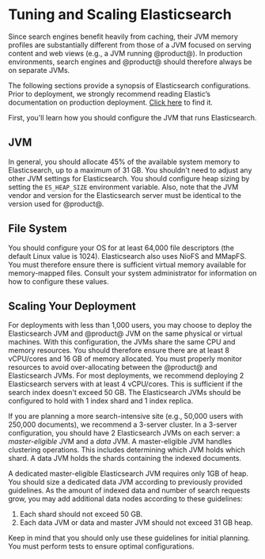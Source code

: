 # Tuning and Scaling Elasticsearch [](id=tuning-and-scaling-elasticsearch)

Since search engines benefit heavily from caching, their JVM memory profiles are 
substantially different from those of a JVM focused on serving content and web 
views (e.g., a JVM running @product@). In production environments, search 
engines and @product@ should therefore always be on separate JVMs. 

The following sections provide a synopsis of Elasticsearch configurations. Prior 
to deployment, we strongly recommend reading Elastic’s documentation on 
production deployment. 
[Click here](https://www.elastic.co/guide/en/elasticsearch/guide/current/index.html) 
to find it. 

First, you'll learn how you should configure the JVM that runs Elasticsearch. 

## JVM [](id=jvm)

In general, you should allocate 45% of the available system memory to 
Elasticsearch, up to a maximum of 31 GB. You shouldn't need to adjust any other 
JVM settings for Elasticsearch. You should configure heap sizing by setting 
the `ES_HEAP_SIZE` environment variable. Also, note that the JVM vendor and 
version for the Elasticsearch server must be identical to the version used for 
@product@. 
<!-- 
If you don't need to adjust any other settings, then why does it go on to list 
other settings (e.g., ES_HEAP_SIZE, and the JVM vendor and version. Also, do 
both the JVM vendor and version have to match that of the JVM that runs DXP, or 
just the version?) 
-->

## File System [](id=file-system)

You should configure your OS for at least 64,000 file descriptors (the default 
Linux value is 1024). Elasticsearch also uses NioFS and MMapFS. You must 
therefore ensure there is sufficient virtual memory available for memory-mapped 
files. Consult your system administrator for information on how to configure 
these values. 

## Scaling Your Deployment [](id=scaling-your-deployment)

For deployments with less than 1,000 users, you may choose to deploy the 
Elasticsearch JVM and @product@ JVM on the same physical or virtual machines. 
With this configuration, the JVMs share the same CPU and memory resources. You 
should therefore ensure there are at least 8 vCPU/cores and 16 GB of memory 
allocated. You must properly monitor resources to avoid over-allocating between 
the @product@ and Elasticsearch JVMs. For most deployments, we recommend 
deploying 2 Elasticsearch servers with at least 4 vCPU/cores. This is sufficient 
if the search index doesn't exceed 50 GB. The Elasticsearch JVMs should be 
configured to hold with 1 index shard and 1 index replica. 
<!-- Is vCPU/cores supposed to be vCPU/core, as in vCPU per core? -->

If you are planning a more search-intensive site (e.g., 50,000 users with 
250,000 documents), we recommend a 3-server cluster. In a 3-server 
configuration, you should have 2 Elasticsearch JVMs on each server: a 
*master-eligible* JVM and a *data* JVM. A master-eligible JVM handles clustering 
operations. This includes determining which JVM holds which shard. A data JVM 
holds the shards containing the indexed documents. 

A dedicated master-eligible Elasticsearch JVM requires only 1GB of heap. You 
should size a dedicated data JVM according to previously provided guidelines. As 
the amount of indexed data and number of search requests grow, you may add 
additional data nodes according to these guidelines: 

1. Each shard should not exceed 50 GB.
2. Each data JVM or data and master JVM should not exceed 31 GB heap.

Keep in mind that you should only use these guidelines for initial planning. You 
must perform tests to ensure optimal configurations. 
